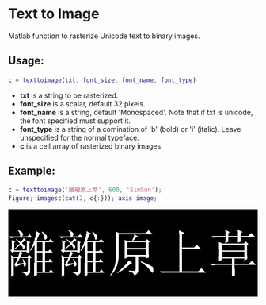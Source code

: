 # Text to Image
Matlab function to rasterize Unicode text to binary images.

## Usage:
```matlab
c = texttoimage(txt, font_size, font_name, font_type)
```
* **txt** is a string to be rasterized.
* **font_size** is a scalar, default 32 pixels.
* **font_name** is a string, default 'Monospaced'. Note that if txt is unicode, the font specified must support it.
* **font_type** is a string of a comination of 'b' (bold) or 'i' (italic). Leave unspecified for the normal typeface.
* **c** is a cell array of rasterized binary images.

## Example:
```matlab
c = texttoimage('離離原上草', 600, 'SimSun');
figure; imagesc(cat(2, c{:})); axis image;
```

![Result:](/example.png)
